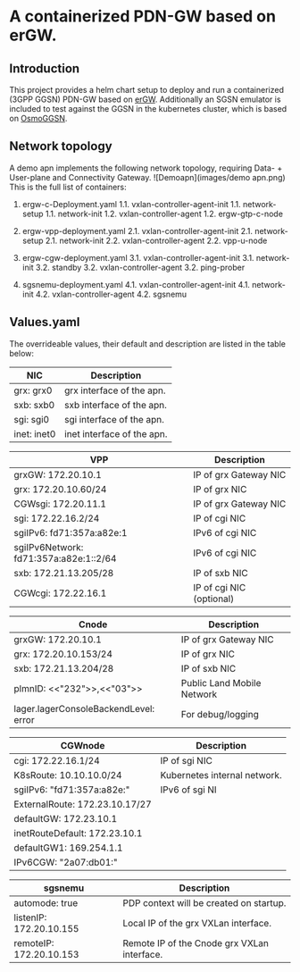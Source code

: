 A containerized PDN-GW based on erGW.
========================

## Introduction

This project provides a helm chart setup to deploy and run a containerized (3GPP GGSN) PDN-GW based on [erGW](https://github.com/travelping/ergw).
Additionally an SGSN emulator is included to test against the GGSN in the kubernetes cluster, which is based on [OsmoGGSN](https://osmocom.org/projects/openggsn/wiki/OsmoGGSN).

## Network topology

A demo apn implements the following network topology, requiring Data- + User-plane and Connectivity Gateway.
![Demoapn](images/demo apn.png)
This is the full list of containers:
1. ergw-c-Deployment.yaml
  1.1. vxlan-controller-agent-init
  1.1. network-setup
  1.1. network-init
  1.2. vxlan-controller-agent
  1.2. ergw-gtp-c-node

2. ergw-vpp-deployment.yaml
  2.1. vxlan-controller-agent-init
  2.1. network-setup
  2.1. network-init
  2.2. vxlan-controller-agent
  2.2. vpp-u-node

3. ergw-cgw-deployment.yaml
  3.1. vxlan-controller-agent-init
  3.1. network-init
  3.2. standby
  3.2. vxlan-controller-agent
  3.2. ping-prober

4. sgsnemu-deployment.yaml
    4.1. vxlan-controller-agent-init
    4.1. network-init
    4.2. vxlan-controller-agent
    4.2. sgsnemu

## Values.yaml

The overrideable values, their default and description are listed in the table below:

| NIC                    | Description                                 |
| ---------------------- | ------------------------------------------- |
|      grx: grx0         | grx interface of the apn.                   |
|      sxb: sxb0         | sxb interface of the apn.                   |
|      sgi: sgi0         | sgi interface of the apn.                   |
|      inet: inet0       | inet interface of the apn.                  |

| VPP                    | Description                                 |
| ---------------------- | ------------------------------------------- |
| grxGW: 172.20.10.1     | IP of grx Gateway NIC                       |
| grx: 172.20.10.60/24   | IP of grx NIC                               |
| CGWsgi: 172.20.11.1    | IP of grx Gateway NIC                       |
| sgi: 172.22.16.2/24    | IP of cgi NIC                               |
| sgiIPv6: fd71:357a:a82e:1 | IPv6 of cgi NIC                          |
| sgiIPv6Network: fd71:357a:a82e:1::2/64 | IPv6 of cgi NIC             |
| sxb: 172.21.13.205/28 | IP of sxb NIC                                |
| CGWcgi: 172.22.16.1 | IP of cgi NIC (optional)                       |

| Cnode                  | Description                                 |
| ---------------------- | ------------------------------------------- |
| grxGW: 172.20.10.1     | IP of grx Gateway NIC                       |
| grx: 172.20.10.153/24  | IP of grx NIC                               |
| sxb: 172.21.13.204/28  | IP of sxb NIC                               |
| plmnID: <<"232">>,<<"03">> | Public Land Mobile Network              |
| lager.lagerConsoleBackendLevel: error | For debug/logging            |

| CGWnode                | Description                                 |
| ---------------------- | ------------------------------------------- |
| cgi: 172.22.16.1/24    | IP of sgi NIC                               |
| K8sRoute: 10.10.10.0/24 | Kubernetes internal network.               |
| sgiIPv6: "fd71:357a:a82e:" | IPv6 of sgi NI                          |
| ExternalRoute: 172.23.10.17/27 | <missing>  |
| defaultGW: 172.23.10.1 | <missing>  |
| inetRouteDefault: 172.23.10.1   | <missing>  |
| defaultGW1: 169.254.1.1   | <missing>  |
| IPv6CGW: "2a07:db01:"   | <missing>  |

| sgsnemu                | Description                                 |
| ---------------------- | ------------------------------------------- |
| automode: true         | PDP context will be created on startup.     |
| listenIP: 172.20.10.155| Local IP of the grx VXLan interface.        |
| remoteIP: 172.20.10.153| Remote IP of the Cnode grx VXLan interface. |

